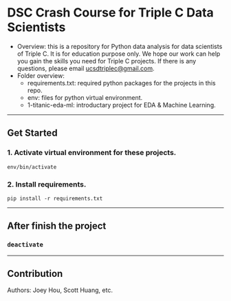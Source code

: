
# DSC Crash Course for Triple C Data Scientists
- Overview: this is a repository for Python data analysis for data scientists of Triple C. It is for education purpose only. We hope our work can help you gain the skills you need for Triple C projects. If there is any questions, please email ucsdtriplec@gmail.com.
- Folder overview:
	- requirements.txt: required python packages for the projects in this repo.
	- env: files for python virtual environment.
	- 1-titanic-eda-ml: introductary project for EDA & Machine Learning.
	
------

## Get Started
### 1. Activate virtual environment for these projects.
`env/bin/activate`
### 2. Install requirements.
`pip install -r requirements.txt`

------
## After finish the project
### `deactivate`









-------
## Contribution
Authors: Joey Hou, Scott Huang, etc. 
